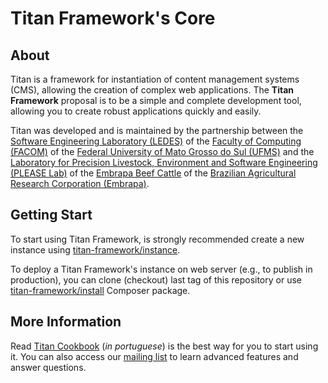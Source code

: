 # Titan Framework's Core

About
-----

Titan is a framework for instantiation of content management systems (CMS), allowing the creation of complex web applications. The **Titan Framework** proposal is to be a simple and complete development tool, allowing you to create robust applications quickly and easily.

Titan was developed and is maintained by the partnership between the [Software Engineering Laboratory (LEDES)](http://www.ledes.net) of the [Faculty of Computing (FACOM)](http://www.facom.ufms.br) of the [Federal University of Mato Grosso do Sul (UFMS)](http://www.ufms.br) and the [Laboratory for Precision Livestock, Environment and Software Engineering (PLEASE Lab)](http://please.cnpgc.embrapa.br) of the [Embrapa Beef Cattle](http://www.embrapa.br/gado-de-corte) of the [Brazilian Agricultural Research Corporation (Embrapa)](http://www.embrapa.br).

Getting Start
-------------

To start using Titan Framework, is strongly recommended create a new instance using [titan-framework/instance](https://github.com/titan-framework/instance).

To deploy a Titan Framework's instance on web server (e.g., to publish in production), you can clone (checkout) last tag of this repository or use [titan-framework/install](https://github.com/titan-framework/install) Composer package.

More Information
----------------

Read [Titan Cookbook](https://github.com/titan-framework/docs/raw/master/Cookbook.pdf) (*in portuguese*) is the best way for you to start using it. You can also access our [mailing list](https://groups.google.com/forum/#!forum/titan-framework) to learn advanced features and answer questions.
